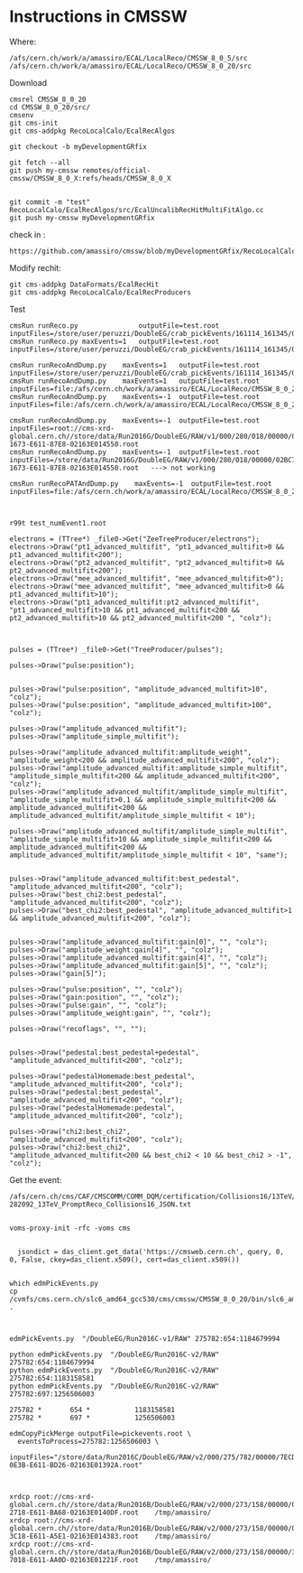Instructions in CMSSW
====

Where:

    /afs/cern.ch/work/a/amassiro/ECAL/LocalReco/CMSSW_8_0_5/src
    /afs/cern.ch/work/a/amassiro/ECAL/LocalReco/CMSSW_8_0_20/src
    
    
Download

    cmsrel CMSSW_8_0_20
    cd CMSSW_8_0_20/src/
    cmsenv
    git cms-init
    git cms-addpkg RecoLocalCalo/EcalRecAlgos

    git checkout -b myDevelopmentGRfix
    
    git fetch --all
    git push my-cmssw remotes/official-cmssw/CMSSW_8_0_X:refs/heads/CMSSW_8_0_X    
    
    
    git commit -m "test"  RecoLocalCalo/EcalRecAlgos/src/EcalUncalibRecHitMultiFitAlgo.cc
    git push my-cmssw myDevelopmentGRfix
    
check in :

    https://github.com/amassiro/cmssw/blob/myDevelopmentGRfix/RecoLocalCalo/EcalRecAlgos/src/EcalUncalibRecHitMultiFitAlgo.cc


Modify rechit:

    git cms-addpkg DataFormats/EcalRecHit
    git cms-addpkg RecoLocalCalo/EcalRecProducers

    
Test

    cmsRun runReco.py               outputFile=test.root inputFiles=/store/user/peruzzi/DoubleEG/crab_pickEvents/161114_161345/0000/pickevents_338.root
    cmsRun runReco.py maxEvents=1   outputFile=test.root inputFiles=/store/user/peruzzi/DoubleEG/crab_pickEvents/161114_161345/0000/pickevents_338.root
     
    cmsRun runRecoAndDump.py    maxEvents=1   outputFile=test.root inputFiles=/store/user/peruzzi/DoubleEG/crab_pickEvents/161114_161345/0000/pickevents_338.root
    cmsRun runRecoAndDump.py    maxEvents=1   outputFile=test.root inputFiles=file:/afs/cern.ch/work/a/amassiro/ECAL/LocalReco/CMSSW_8_0_20/src/pickevents.root
    cmsRun runRecoAndDump.py    maxEvents=-1  outputFile=test.root inputFiles=file:/afs/cern.ch/work/a/amassiro/ECAL/LocalReco/CMSSW_8_0_20/src/pickevents.root
     
    cmsRun runRecoAndDump.py    maxEvents=-1  outputFile=test.root inputFiles=root://cms-xrd-global.cern.ch//store/data/Run2016G/DoubleEG/RAW/v1/000/280/018/00000/02BC7BA9-1673-E611-87E8-02163E014550.root
    cmsRun runRecoAndDump.py    maxEvents=-1  outputFile=test.root inputFiles=/store/data/Run2016G/DoubleEG/RAW/v1/000/280/018/00000/02BC7BA9-1673-E611-87E8-02163E014550.root   ---> not working
     
    cmsRun runRecoPATAndDump.py    maxEvents=-1  outputFile=test.root    inputFiles=file:/afs/cern.ch/work/a/amassiro/ECAL/LocalReco/CMSSW_8_0_20/src/pickevents.root
     
     
     
    r99t test_numEvent1.root
    
    electrons = (TTree*) _file0->Get("ZeeTreeProducer/electrons");
    electrons->Draw("pt1_advanced_multifit", "pt1_advanced_multifit>0 && pt1_advanced_multifit<200");
    electrons->Draw("pt2_advanced_multifit", "pt2_advanced_multifit>0 && pt2_advanced_multifit<200");
    electrons->Draw("mee_advanced_multifit", "mee_advanced_multifit>0");
    electrons->Draw("mee_advanced_multifit", "mee_advanced_multifit>0 && pt1_advanced_multifit>10");
    electrons->Draw("pt1_advanced_multifit:pt2_advanced_multifit", "pt1_advanced_multifit>10 && pt1_advanced_multifit<200 && pt2_advanced_multifit>10 && pt2_advanced_multifit<200 ", "colz");

    
    
    pulses = (TTree*) _file0->Get("TreeProducer/pulses");
    
    pulses->Draw("pulse:position");
    
    
    pulses->Draw("pulse:position", "amplitude_advanced_multifit>10", "colz");
    pulses->Draw("pulse:position", "amplitude_advanced_multifit>100", "colz");
    
    pulses->Draw("amplitude_advanced_multifit");
    pulses->Draw("amplitude_simple_multifit");
    
    pulses->Draw("amplitude_advanced_multifit:amplitude_weight", "amplitude_weight<200 && amplitude_advanced_multifit<200", "colz");
    pulses->Draw("amplitude_advanced_multifit:amplitude_simple_multifit", "amplitude_simple_multifit<200 && amplitude_advanced_multifit<200", "colz");
    pulses->Draw("amplitude_advanced_multifit/amplitude_simple_multifit", "amplitude_simple_multifit>0.1 && amplitude_simple_multifit<200 && amplitude_advanced_multifit<200 && amplitude_advanced_multifit/amplitude_simple_multifit < 10");
    
    pulses->Draw("amplitude_advanced_multifit/amplitude_simple_multifit", "amplitude_simple_multifit>10 && amplitude_simple_multifit<200 && amplitude_advanced_multifit<200 && amplitude_advanced_multifit/amplitude_simple_multifit < 10", "same");
    
    
    pulses->Draw("amplitude_advanced_multifit:best_pedestal", "amplitude_advanced_multifit<200", "colz");
    pulses->Draw("best_chi2:best_pedestal", "amplitude_advanced_multifit<200", "colz");
    pulses->Draw("best_chi2:best_pedestal", "amplitude_advanced_multifit>1 && amplitude_advanced_multifit<200", "colz");
    

    pulses->Draw("amplitude_advanced_multifit:gain[0]", "", "colz");
    pulses->Draw("amplitude_weight:gain[4]", "", "colz");
    pulses->Draw("amplitude_advanced_multifit:gain[4]", "", "colz");
    pulses->Draw("amplitude_advanced_multifit:gain[5]", "", "colz");
    pulses->Draw("gain[5]");
    
    pulses->Draw("pulse:position", "", "colz");
    pulses->Draw("gain:position", "", "colz");
    pulses->Draw("pulse:gain", "", "colz");
    pulses->Draw("amplitude_weight:gain", "", "colz");
    
    pulses->Draw("recoflags", "", "");
    
    
    pulses->Draw("pedestal:best_pedestal+pedestal", "amplitude_advanced_multifit<200", "colz");
    
    pulses->Draw("pedestalHomemade:best_pedestal", "amplitude_advanced_multifit<200", "colz");
    pulses->Draw("pedestal:best_pedestal",         "amplitude_advanced_multifit<200", "colz");
    pulses->Draw("pedestalHomemade:pedestal",      "amplitude_advanced_multifit<200", "colz");
    
    pulses->Draw("chi2:best_chi2",         "amplitude_advanced_multifit<200", "colz");
    pulses->Draw("chi2:best_chi2",         "amplitude_advanced_multifit<200 && best_chi2 < 10 && best_chi2 > -1", "colz");
    
    
    
     
Get the event:


    /afs/cern.ch/cms/CAF/CMSCOMM/COMM_DQM/certification/Collisions16/13TeV/Cert_271036-282092_13TeV_PromptReco_Collisions16_JSON.txt
    
    
    voms-proxy-init -rfc -voms cms
    
    
      jsondict = das_client.get_data('https://cmsweb.cern.ch', query, 0, 0, False, ckey=das_client.x509(), cert=das_client.x509())
      
      
    which edmPickEvents.py
    cp     /cvmfs/cms.cern.ch/slc6_amd64_gcc530/cms/cmssw/CMSSW_8_0_20/bin/slc6_amd64_gcc530/edmPickEvents.py   .
    
    
    
    edmPickEvents.py  "/DoubleEG/Run2016C-v1/RAW" 275782:654:1184679994
    
    python edmPickEvents.py  "/DoubleEG/Run2016C-v2/RAW" 275782:654:1184679994
    python edmPickEvents.py  "/DoubleEG/Run2016C-v2/RAW" 275782:654:1183158581
    python edmPickEvents.py  "/DoubleEG/Run2016C-v2/RAW" 275782:697:1256506003
    
    275782 *       654 *           1183158581
    275782 *       697 *           1256506003
    
    edmCopyPickMerge outputFile=pickevents.root \
      eventsToProcess=275782:1256506003 \
      inputFiles="/store/data/Run2016C/DoubleEG/RAW/v2/000/275/782/00000/7ECDB7A2-0E3B-E611-BD26-02163E01392A.root"
    
    
    
    xrdcp root://cms-xrd-global.cern.ch//store/data/Run2016B/DoubleEG/RAW/v2/000/273/158/00000/003667EA-2718-E611-BA68-02163E0140DF.root    /tmp/amassiro/
    xrdcp root://cms-xrd-global.cern.ch//store/data/Run2016B/DoubleEG/RAW/v2/000/273/158/00000/0240AF8B-3C18-E611-A5E1-02163E014383.root    /tmp/amassiro/
    xrdcp root://cms-xrd-global.cern.ch//store/data/Run2016B/DoubleEG/RAW/v2/000/273/158/00000/386DF5A3-7018-E611-AA0D-02163E01221F.root    /tmp/amassiro/


    
    
    